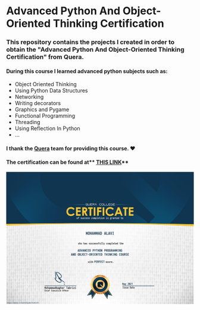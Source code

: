 # Advanced Python And Object-Oriented Thinking Certification
### This repository contains the projects I created in order to obtain the "Advanced Python And Object-Oriented Thinking Certification" from Quera.
#### During this course I learned advanced python subjects such as:
- Object Oriented Thinking
- Using Python Data Structures
- Networking
- Writing decorators
- Graphics and Pygame
- Functional Programming
- Threading
- Using Reflection In Python
- ...

#### I thank the [Quera](http://www.quera.ir "Quera") team for providing this course. :heart:

#### The certification can be found at** [THIS LINK](https://quera.ir/certificate/3wuXrvfZ/ "THIS LINK")**

![](https://github.com/yourhonor1996/Advanced-Python-And-OOP-Thinking/blob/master/Certification/Certification.jpg)
